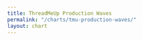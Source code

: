 ```yaml
---
title: ThreadMeUp Production Waves
permalink: "/charts/tmu-production-waves/"
layout: chart
---
```


<script src="http://dimplejs.org/dist/dimple.v2.1.6.min.js"></script>
<script src="/js/charts/production-waves.js"></script>
